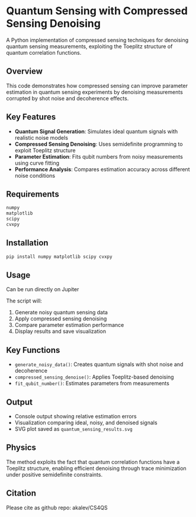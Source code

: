 # Quantum Sensing with Compressed Sensing Denoising

A Python implementation of compressed sensing techniques for denoising quantum sensing measurements, exploiting the Toeplitz structure of quantum correlation functions.

## Overview

This code demonstrates how compressed sensing can improve parameter estimation in quantum sensing experiments by denoising measurements corrupted by shot noise and decoherence effects.

## Key Features

- **Quantum Signal Generation**: Simulates ideal quantum signals with realistic noise models
- **Compressed Sensing Denoising**: Uses semidefinite programming to exploit Toeplitz structure
- **Parameter Estimation**: Fits qubit numbers from noisy measurements using curve fitting
- **Performance Analysis**: Compares estimation accuracy across different noise conditions

## Requirements

```bash
numpy
matplotlib
scipy
cvxpy
```

## Installation

```bash
pip install numpy matplotlib scipy cvxpy
```

## Usage

Can be run directly on Jupiter

The script will:
1. Generate noisy quantum sensing data
2. Apply compressed sensing denoising
3. Compare parameter estimation performance
4. Display results and save visualization

## Key Functions

- `generate_noisy_data()`: Creates quantum signals with shot noise and decoherence
- `compressed_sensing_denoise()`: Applies Toeplitz-based denoising
- `fit_qubit_number()`: Estimates parameters from measurements

## Output

- Console output showing relative estimation errors
- Visualization comparing ideal, noisy, and denoised signals
- SVG plot saved as `quantum_sensing_results.svg`

## Physics

The method exploits the fact that quantum correlation functions have a Toeplitz structure, enabling efficient denoising through trace minimization under positive semidefinite constraints.

## Citation

Please cite as github repo: akalev/CS4QS 
